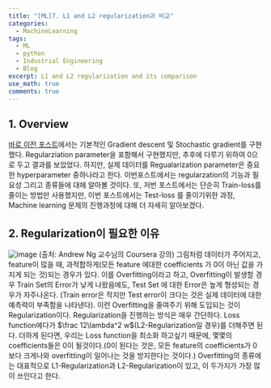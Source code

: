 ```yaml
---
title: "[ML]7. L1 and L2 regularization과 비교"
categories:
  - MachineLearning
tags:
  - ML
  - python
  - Industrial Engineering
  - Blog
excerpt: L1 and L2 regularization and its comparison
use_math: true
comments: true
---
```


## 1. Overview
[바로 이전 포스트](https://lookbackjh.github.io/machinelearning/Examples/)에서는 기본적인 Gradient descent 및 Stochastic gradient를 구현했다.  Regularziation parameter을 포함해서 구현했지만, 추후에 다루기 위하여 0으로 두고 결과를 보았었다. 하지만, 실제 데이터를  Regualarization parameter은 중요한 hyperparameter 중하나라고 한다. 이번포스트에서는 regularzation의 기능과 필요성 그리고 종류들에 대헤 알아볼 것이다. 또, 저번 포스트에서는 단순히 Train-loss를 줄이는 방법만 사용했지만, 이번 포스트에서는  Test-loss 를 줄이기위한 과정, Machine learning 문제의 진행과정에 대해 더 자세히 알아보겠다. 


## 2. Regularization이 필요한 이유

![image](https://user-images.githubusercontent.com/75593825/137084674-51c438d7-d335-4a0b-94bb-24273876f241.png)
(출처: Andrew Ng 교수님의 Coursera 강의)
그림처럼 데이터가 주어지고, feature이 많을 때, 과적합하게(모든 feature 에대한 coefficients 가 0이 아닌 값을 가지게 되는 것)되는 경우가 있다. 이를 Overfitting이라고 하고, Overfitting이 발생할 경우 Train Set의 Error가 낮게 나왔음에도, Test Set 에 대한 Error은 높게 형성되는 경우가 자주나온다. (Train error은 작지만 Test error이 크다는 것은 실제 데이터에 대한 예측력이 부족함을 나타낸다). 이런 Overfitting을 줄여주기 위해 도입되는 것이 Regularization이다. Regularization을 진행하는 방식은 매우 간단하다. Loss function에다가 $\frac 12\lambda^2 w$(L2-Regularization일 경우)를 더해주면 된다. 더하게 된다면, 우리는 Loss function을 최소화 하고싶기 때문에, 몇몇의 coefficients들은 0이 될것이다.(0이 된다는 것은, 모든 feature의 coefficients가 0보다 크게나와 overfitting이 일어나는 것을 방지한다는 것이다.) Overfitting의 종류에는 대표적으로 L1-Regularization과 L2-Regularization이 있고, 이 두가지가 가장 많이 쓰인다고 한다. 

